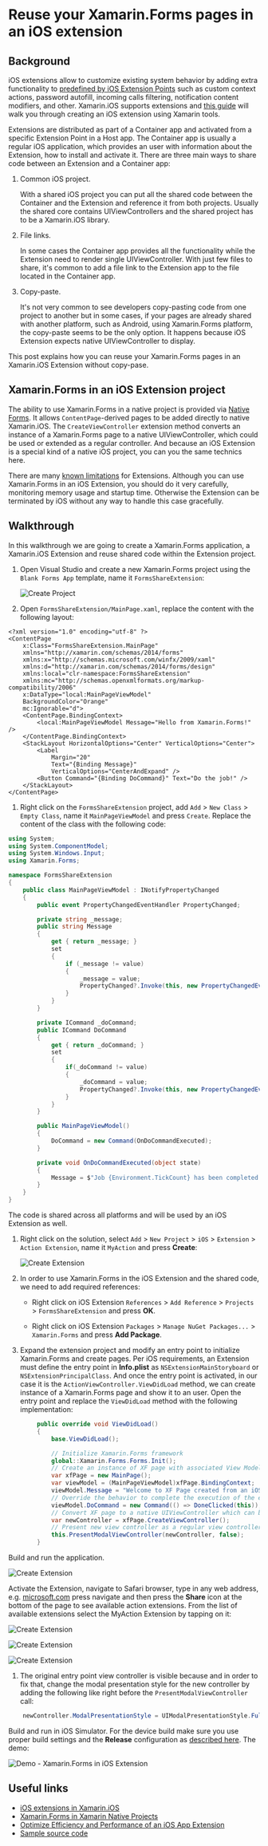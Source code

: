 # Reuse your Xamarin.Forms pages in an iOS extension

## Background

iOS extensions allow to customize existing system behavior by adding extra functionality to [predefined by iOS Extension Points](https://developer.apple.com/library/archive/documentation/General/Conceptual/ExtensibilityPG/index.html#//apple_ref/doc/uid/TP40014214-CH20-SW2) such as custom context actions, password autofill, incoming calls filtering, notification content modifiers, and other. Xamarin.iOS supports extensions and [this guide](https://docs.microsoft.com/xamarin/ios/platform/extensions) will walk you through creating an iOS extension using Xamarin tools.

Extensions are distributed as part of a Container app and activated from a specific Extension Point in a Host app. The Container app is usually a regular iOS application, which provides an user with information about the Extension, how to install and activate it. There are three main ways to share code between an Extension and a Container app:

1. Common iOS project.

    With a shared iOS project you can put all the shared code between the Container and the Extension and reference it from both projects. Usually the shared core contains UIViewControllers and the shared project has to be a Xamarin.iOS library.

1. File links.

    In some cases the Container app provides all the functionality while the Extension need to render single UIViewController. With just few files to share, it's common to add a file link to the Extension app to the file located in the Container app.

1. Copy-paste.

    It's not very common to see developers copy-pasting code from one project to another but in some cases, if your pages are already shared with another platform, such as Android, using Xamarin.Forms platform, the copy-paste seems to be the only option. It happens because iOS Extension expects native UIViewController to display.

This post explains how you can reuse your Xamarin.Forms pages in an Xamarin.iOS Extension without copy-pase.

## Xamarin.Forms in an iOS Extension project

The ability to use Xamarin.Forms in a native project is provided via [Native Forms](https://docs.microsoft.com/xamarin/xamarin-forms/platform/native-forms). It allows `ContentPage`-derived pages to be added directly to native Xamarin.iOS. The `CreateViewController` extension method converts an instance of a Xamarin.Forms page to a native UIViewController, which could be used or extended as a regular controller. And because an iOS Extension is a special kind of a native iOS project, you can you the same technics here.

There are many [known limitations](https://docs.microsoft.com/xamarin/ios/platform/extensions#limitations) for Extensions. Although you can use Xamarin.Forms in an iOS Extension, you should do it very carefully, monitoring memory usage and startup time. Otherwise the Extension can be terminated by iOS without any way to handle this case gracefully.

## Walkthrough

In this walkthrough we are going to create a Xamarin.Forms application, a Xamarin.iOS Extension and reuse shared code within the Extension project.

1. Open Visual Studio and create a new Xamarin.Forms project using the `Blank Forms App` template, name it `FormsShareExtension`:

    ![Create Project](/ReadmeItems/1.walkthrough-createproject.png)

1. Open `FormsShareExtension/MainPage.xaml`, replace the content with the following layout:

```xaml
<?xml version="1.0" encoding="utf-8" ?>
<ContentPage
    x:Class="FormsShareExtension.MainPage"
    xmlns="http://xamarin.com/schemas/2014/forms"
    xmlns:x="http://schemas.microsoft.com/winfx/2009/xaml"
    xmlns:d="http://xamarin.com/schemas/2014/forms/design"
    xmlns:local="clr-namespace:FormsShareExtension"
    xmlns:mc="http://schemas.openxmlformats.org/markup-compatibility/2006"
    x:DataType="local:MainPageViewModel"
    BackgroundColor="Orange"
    mc:Ignorable="d">
    <ContentPage.BindingContext>
        <local:MainPageViewModel Message="Hello from Xamarin.Forms!" />
    </ContentPage.BindingContext>
    <StackLayout HorizontalOptions="Center" VerticalOptions="Center">
        <Label
            Margin="20"
            Text="{Binding Message}"
            VerticalOptions="CenterAndExpand" />
        <Button Command="{Binding DoCommand}" Text="Do the job!" />
    </StackLayout>
</ContentPage>
```

1. Right click on the `FormsShareExtension` project, add `Add` > `New Class` > `Empty Class`, name it `MainPageViewModel` and press `Create`. Replace the content of the class with the following code:

```csharp
using System;
using System.ComponentModel;
using System.Windows.Input;
using Xamarin.Forms;

namespace FormsShareExtension
{
    public class MainPageViewModel : INotifyPropertyChanged
    {
        public event PropertyChangedEventHandler PropertyChanged;

        private string _message;
        public string Message
        {
            get { return _message; }
            set
            {
                if (_message != value)
                {
                    _message = value;
                    PropertyChanged?.Invoke(this, new PropertyChangedEventArgs(nameof(Message)));
                }
            }
        }

        private ICommand _doCommand;
        public ICommand DoCommand
        {
            get { return _doCommand; }
            set
            {
                if(_doCommand != value)
                {
                    _doCommand = value;
                    PropertyChanged?.Invoke(this, new PropertyChangedEventArgs(nameof(DoCommand)));
                }
            }
        }

        public MainPageViewModel()
        {
            DoCommand = new Command(OnDoCommandExecuted);
        }

        private void OnDoCommandExecuted(object state)
        {
            Message = $"Job {Environment.TickCount} has been completed!";
        }
    }
}
```

The code is shared across all platforms and will be used by an iOS Extension as well.

1. Right click on the solution, select `Add` > `New Project` > `iOS` > `Extension` > `Action Extension`, name it `MyAction` and press **Create**:

    ![Create Extension](/ReadmeItems/2.walkthrough-createextension.png)

1. In order to use Xamarin.Forms in the iOS Extension and the shared code, we need to add required references:

    - Right click on iOS Extension `References` > `Add Reference` > `Projects` > `FormsShareExtension` and press **OK**.

    - Right click on iOS Extension `Packages` > `Manage NuGet Packages...` > `Xamarin.Forms`  and press **Add Package**.

1. Expand the extension project and modify an entry point to initialize Xamarin.Forms and create pages. Per iOS requirements, an Extension must define the entry point in **Info.plist** as `NSExtensionMainStoryboard` or `NSExtensionPrincipalClass`. And once the entry point is activated, in our case it is the `ActionViewController.ViewDidLoad` method, we can create instance of a Xamarin.Forms page and show it to an user. Open the entry point and replace the `ViewDidLoad` method with the following implementation:

```csharp
        public override void ViewDidLoad()
        {
            base.ViewDidLoad();

            // Initialize Xamarin.Forms framework
            global::Xamarin.Forms.Forms.Init();
            // Create an instance of XF page with associated View Model
            var xfPage = new MainPage();
            var viewModel = (MainPageViewModel)xfPage.BindingContext;
            viewModel.Message = "Welcome to XF Page created from an iOS extension";
            // Override the behavior to complete the execution of the extension when a user press the button
            viewModel.DoCommand = new Command(() => DoneClicked(this));
            // Convert XF page to a native UIViewController which can be consumed by the iOS Extension
            var newController = xfPage.CreateViewController();
            // Present new view controller as a regular view controller
            this.PresentModalViewController(newController, false);
        }
```

Build and run the application.

![Create Extension](/ReadmeItems/3.walkthrough-runapp.png)

Activate the Extension, navigate to Safari browser, type in any web address, e.g. [microsoft.com](https://microsoft.com) press navigate and then press the **Share** icon at the bottom of the page to see available action extensions. From the list of available extensions select the MyAction Extension by tapping on it:

![Create Extension](/ReadmeItems/4.walkthrough-run1.png)

![Create Extension](/ReadmeItems/5.walkthrough-run2.png)

![Create Extension](/ReadmeItems/6.walkthrough-run3.png)

1. The original entry point view controller is visible because and in order to fix that, change the modal presentation style for the new controller by adding the following like right before the `PresentModalViewController` call:

```csharp
    newController.ModalPresentationStyle = UIModalPresentationStyle.FullScreen;
```

Build and run in iOS Simulator. For the device build make sure you use proper build settings and the **Release** configuration as [described here](https://docs.microsoft.com/xamarin/ios/platform/extensions#debug-and-release-versions-of-extensions). The demo:

![Demo - Xamarin.Forms in iOS Extension](/ReadmeItems/8.walkthrough-result-demo.gif)

## Useful links

- [iOS extensions in Xamarin.iOS](https://docs.microsoft.com/xamarin/ios/platform/extensions)
- [Xamarin.Forms in Xamarin Native Projects](https://docs.microsoft.com/xamarin/xamarin-forms/platform/native-forms)
- [Optimize Efficiency and Performance of an iOS App Extension](https://developer.apple.com/library/archive/documentation/General/Conceptual/ExtensibilityPG/ExtensionCreation.html#//apple_ref/doc/uid/TP40014214-CH5-SW7)
- [Sample source code](https://github.com/alexeystrakh/xamarin-forms-ios-extension)
